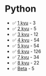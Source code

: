 # Python
* :white_check_mark: [1 kyu](/solutions/python/1%20kyu) - 3
* :white_check_mark: [2 kyu](/solutions/python/2%20kyu) - 5
* :white_check_mark: [3 kyu](/solutions/python/3%20kyu) - 12
* :white_check_mark: [4 kyu](/solutions/python/4%20kyu) - 54
* :white_check_mark: [5 kyu](/solutions/python/5%20kyu) - 54
* :white_check_mark: [6 kyu](/solutions/python/6%20kyu) - 126
* :white_check_mark: [7 kyu](/solutions/python/7%20kyu) - 34
* :white_check_mark: [8 kyu](/solutions/python/8%20kyu) - 22
* :white_check_mark: [Beta](/solutions/python/Beta) - 5